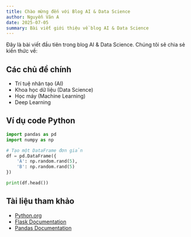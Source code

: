 ```yaml
---
title: Chào mừng đến với Blog AI & Data Science
author: Nguyễn Văn A
date: 2025-07-05
summary: Bài viết giới thiệu về blog AI & Data Science
---
```


Đây là bài viết đầu tiên trong blog AI & Data Science. Chúng tôi sẽ chia sẻ kiến thức về:

## Các chủ đề chính

- Trí tuệ nhân tạo (AI)
- Khoa học dữ liệu (Data Science)
- Học máy (Machine Learning)
- Deep Learning

## Ví dụ code Python

```python
import pandas as pd
import numpy as np

# Tạo một DataFrame đơn giản
df = pd.DataFrame({
    'A': np.random.rand(5),
    'B': np.random.rand(5)
})

print(df.head())
```

## Tài liệu tham khảo

- [Python.org](https://python.org)
- [Flask Documentation](https://flask.palletsprojects.com)
- [Pandas Documentation](https://pandas.pydata.org/docs/) 